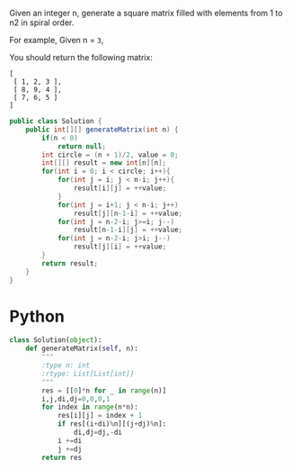 Given an integer n, generate a square matrix filled with elements from 1 to n2 in spiral order.

For example,
Given n = `3`,

You should return the following matrix:
```
[
 [ 1, 2, 3 ],
 [ 8, 9, 4 ],
 [ 7, 6, 5 ]
]
```

```java
public class Solution {
    public int[][] generateMatrix(int n) {
        if(n < 0)
            return null;
        int circle = (n + 1)/2, value = 0;
        int[][] result = new int[n][n];
        for(int i = 0; i < circle; i++){
            for(int j = i; j < n-i; j++){
                result[i][j] = ++value;
            }
            for(int j = i+1; j < n-i; j++)
                result[j][n-1-i] = ++value;
            for(int j = n-2-i; j>=i; j--)
                result[n-1-i][j] = ++value;
            for(int j = n-2-i; j>i; j--)
                result[j][i] = ++value;
        }
        return result;
    }
}
```

# Python
```python
class Solution(object):
    def generateMatrix(self, n):
        """
        :type n: int
        :rtype: List[List[int]]
        """
        res = [[0]*n for _ in range(n)]
        i,j,di,dj=0,0,0,1
        for index in range(n*n):
            res[i][j] = index + 1
            if res[(i+di)%n][(j+dj)%n]:
                di,dj=dj,-di
            i +=di
            j +=dj
        return res
```
